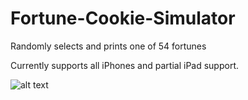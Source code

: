 # Fortune-Cookie-Simulator
Randomly selects and prints one of 54 fortunes

Currently supports all iPhones and partial iPad support. 

![alt text](https://github.com/nicholasmclark/Fortune-Cookie-Simulator/blob/master/CookieDemo.gif)

